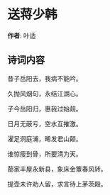 # 送蒋少韩

**作者**: 叶适

## 诗词内容

昔子岳阳去，我病不能吟。

久抛风烟句，永结江湖心。

子今岳阳归，惠我过始觌。

日月无蔽亏，空水互摧激。

濯足洞庭浦，晞发君山颠。

谁惊瘦到骨，所要清为天。

蔀家丰屋永新县，象床金簟春风转。

提壶未许劝人留，求言待上茅茨殿。

